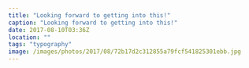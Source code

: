 ```yaml
---
title: "Looking forward to getting into this!"
caption: "Looking forward to getting into this!"
date: 2017-08-10T03:36Z
location: ""
tags: "typography"
image: /images/photos/2017/08/72b17d2c312855a79fcf541825301ebb.jpg
---
```

